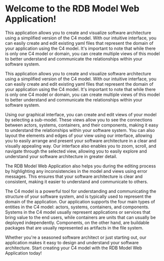 # Welcome to the RDB Model Web Application!

This application allows you to create and visualize software architecture using a simplified version of the C4 model. With our intuitive interface, you can easily create and edit existing yaml files that represent the domain of your application using the C4 model. It's important to note that while there is only one C4 model or domain, you can create multiple views of this model to better understand and communicate the relationships within your software system.

This application allows you to create and visualize software architecture using a simplified version of the C4 model. With our intuitive interface, you can easily create and edit existing yaml files that represent the domain of your application using the C4 model. It's important to note that while there is only one C4 model or domain, you can create multiple views of this model to better understand and communicate the relationships within your software system.

Using our graphical interface, you can create and edit views of your model by selecting a sub-model. These views allow you to see the connections between actors, systems, containers, and their components, making it easy to understand the relationships within your software system. You can also layout the elements and edges of your view using our interface, allowing you to easily arrange and present your software architecture in a clear and visually appealing way. Our interface also enables you to zoom, scroll, and navigate through the selected view, allowing you to easily explore and understand your software architecture in greater detail.

The RDB Model Web Application also helps you during the editing process by highlighting any inconsistencies in the model and views using error messages. This ensures that your software architecture is clear and consistent, making it easier to understand and communicate to others.

The C4 model is a powerful tool for understanding and communicating the structure of your software system, and is typically used to represent the domain of the application. Our application supports the four main types of entities in the C4 model: actors, systems, containers, and components. Systems in the C4 model usually represent applications or services that bring value to the end users, while containers are units that can usually be deployed independently. Components, on the other hand, are buildable packages that are usually represented as artifacts in the file system.

Whether you're a seasoned software architect or just starting out, our application makes it easy to design and understand your software architecture. Start creating your C4 model with the RDB Model Web Application today!
